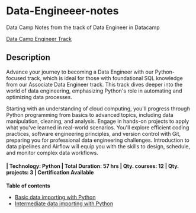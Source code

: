 # Data-Engineeer-notes

Data Camp Notes from the track of Data Engineer in Datacamp

[Data Camp Engineer Track](https://app.datacamp.com/learn/career-tracks/data-engineer-in-python)

## Description
Advance your journey to becoming a Data Engineer with our Python-focused track, which is ideal for those with foundational SQL knowledge from our Associate Data Engineer track. This track dives deeper into the world of data engineering, emphasizing Python's role in automating and optimizing data processes.

Starting with an understanding of cloud computing, you'll progress through Python programming from basics to advanced topics, including data manipulation, cleaning, and analysis. Engage in hands-on projects to apply what you've learned in real-world scenarios.
You'll explore efficient coding practices, software engineering principles, and version control with Git, preparing you for professional data engineering challenges. Introduction to data pipelines and Airflow will equip you with the skills to design, schedule, and monitor complex data workflows.

#### | Technology: Python | Total Duration: 57 hrs | Qty. courses: 12 | Qty. projects: 3 | Certification Available


**Table of contents**
- [Basic data importing with Python](https://github.com/zechworld/Datacamp-Data-Engineer-Notes/tree/main/9-Introduction-to-importing-Data-in-Python)
- [Intermediate data importing with Python](https://github.com/zechworld/Datacamp-Data-Engineer-Notes/tree/main/10-Intermediate-importing-data-in-Python)



